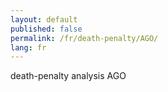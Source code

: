 ```yaml
---
layout: default
published: false
permalink: /fr/death-penalty/AGO/
lang: fr
---
```


death-penalty analysis AGO
